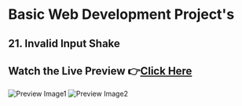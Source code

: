 # Basic Web Development Project's


## 21. Invalid Input Shake


## Watch the Live Preview 👉[Click Here]()
![Preview Image1](https://github.com/SorcererChiragsingh/Web-Development-Projects/blob/main/21-Invalid%20Input%20Shake/preview1.png)
![Preview Image2](https://github.com/SorcererChiragsingh/Web-Development-Projects/blob/main/21-Invalid%20Input%20Shake/preview2.png)

